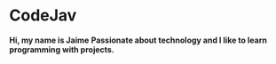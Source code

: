 # CodeJav
<strong>Hi, my name is Jaime</strong>
<strong>Passionate about technology and I like to learn programming with projects.</strong>

